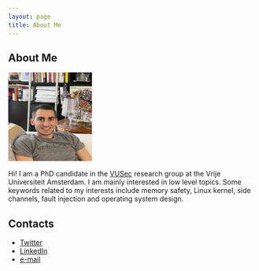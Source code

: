 ```yaml
---
layout: page
title: About Me
---
```

## About Me

<img src="/img/me_new.jpg" alt="Hey There :)" height="180" width="170">


Hi! I am a PhD candidate in the [VUSec](https://www.vusec.net/) research group at the Vrije Universiteit Amsterdam. I am mainly interested in low level topics. Some keywords related to my interests include memory safety, Linux kernel, side channels, fault injection and operating system design.

## Contacts

* [Twitter](https://twitter.com/hammertux)
* [LinkedIn](https://www.linkedin.com/in/andrea-di-dio-17b468131/)
* [e-mail](mailto:a.di.dio@.vu.nl)
